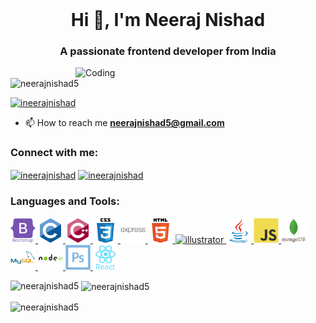<img alt="" src="https://cdn.august.com.au/wp-content/uploads/2015/04/Allan_Get-Web-Developer-Savvy_header.png"  />
<h1 align="center">Hi 👋, I'm Neeraj Nishad</h1>
<h3 align="center">A passionate frontend developer from India</h3>
<img align="right" alt="Coding" width="400" src="https://yolabs.in/wp-content/uploads/2020/09/kids-coding-art.jpg"


<p align="left"> <img src="https://komarev.com/ghpvc/?username=neerajnishad5&label=Profile%20views&color=0e75b6&style=flat" alt="neerajnishad5" /> </p>

<p align="left"> <a href="https://twitter.com/ineerajnishad" target="blank"><img src="https://img.shields.io/twitter/follow/ineerajnishad?logo=twitter&style=for-the-badge" alt="ineerajnishad" /></a> </p>

- 📫 How to reach me **neerajnishad5@gmail.com**

<h3 align="left">Connect with me:</h3>
<p align="left">
<a href="https://twitter.com/ineerajnishad" target="blank"><img align="center" src="https://raw.githubusercontent.com/rahuldkjain/github-profile-readme-generator/master/src/images/icons/Social/twitter.svg" alt="ineerajnishad" height="30" width="40" /></a>
<a href="https://instagram.com/ineerajnishad" target="blank"><img align="center" src="https://raw.githubusercontent.com/rahuldkjain/github-profile-readme-generator/master/src/images/icons/Social/instagram.svg" alt="ineerajnishad" height="30" width="40" /></a>
</p>

<h3 align="left">Languages and Tools:</h3>
<p align="left"> <a href="https://getbootstrap.com" target="_blank" rel="noreferrer"> <img src="https://raw.githubusercontent.com/devicons/devicon/master/icons/bootstrap/bootstrap-plain-wordmark.svg" alt="bootstrap" width="40" height="40"/> </a> <a href="https://www.cprogramming.com/" target="_blank" rel="noreferrer"> <img src="https://raw.githubusercontent.com/devicons/devicon/master/icons/c/c-original.svg" alt="c" width="40" height="40"/> </a> <a href="https://www.w3schools.com/cpp/" target="_blank" rel="noreferrer"> <img src="https://raw.githubusercontent.com/devicons/devicon/master/icons/cplusplus/cplusplus-original.svg" alt="cplusplus" width="40" height="40"/> </a> <a href="https://www.w3schools.com/css/" target="_blank" rel="noreferrer"> <img src="https://raw.githubusercontent.com/devicons/devicon/master/icons/css3/css3-original-wordmark.svg" alt="css3" width="40" height="40"/> </a> <a href="https://expressjs.com" target="_blank" rel="noreferrer"> <img src="https://raw.githubusercontent.com/devicons/devicon/master/icons/express/express-original-wordmark.svg" alt="express" width="40" height="40"/> </a> <a href="https://www.w3.org/html/" target="_blank" rel="noreferrer"> <img src="https://raw.githubusercontent.com/devicons/devicon/master/icons/html5/html5-original-wordmark.svg" alt="html5" width="40" height="40"/> </a> <a href="https://www.adobe.com/in/products/illustrator.html" target="_blank" rel="noreferrer"> <img src="https://www.vectorlogo.zone/logos/adobe_illustrator/adobe_illustrator-icon.svg" alt="illustrator" width="40" height="40"/> </a> <a href="https://www.java.com" target="_blank" rel="noreferrer"> <img src="https://raw.githubusercontent.com/devicons/devicon/master/icons/java/java-original.svg" alt="java" width="40" height="40"/> </a> <a href="https://developer.mozilla.org/en-US/docs/Web/JavaScript" target="_blank" rel="noreferrer"> <img src="https://raw.githubusercontent.com/devicons/devicon/master/icons/javascript/javascript-original.svg" alt="javascript" width="40" height="40"/> </a> <a href="https://www.mongodb.com/" target="_blank" rel="noreferrer"> <img src="https://raw.githubusercontent.com/devicons/devicon/master/icons/mongodb/mongodb-original-wordmark.svg" alt="mongodb" width="40" height="40"/> </a> <a href="https://www.mysql.com/" target="_blank" rel="noreferrer"> <img src="https://raw.githubusercontent.com/devicons/devicon/master/icons/mysql/mysql-original-wordmark.svg" alt="mysql" width="40" height="40"/> </a> <a href="https://nodejs.org" target="_blank" rel="noreferrer"> <img src="https://raw.githubusercontent.com/devicons/devicon/master/icons/nodejs/nodejs-original-wordmark.svg" alt="nodejs" width="40" height="40"/> </a> <a href="https://www.photoshop.com/en" target="_blank" rel="noreferrer"> <img src="https://raw.githubusercontent.com/devicons/devicon/master/icons/photoshop/photoshop-line.svg" alt="photoshop" width="40" height="40"/> </a> <a href="https://reactjs.org/" target="_blank" rel="noreferrer"> <img src="https://raw.githubusercontent.com/devicons/devicon/master/icons/react/react-original-wordmark.svg" alt="react" width="40" height="40"/> </a> </p>

<p><img align="left" src="https://github-readme-stats.vercel.app/api/top-langs?username=neerajnishad5&show_icons=true&locale=en&layout=compact" alt="neerajnishad5" /></p>

<p>&nbsp;<img align="center" src="https://github-readme-stats.vercel.app/api?username=neerajnishad5&show_icons=true&locale=en" alt="neerajnishad5" /></p>

<p><img align="center" src="https://github-readme-streak-stats.herokuapp.com/?user=neerajnishad5&" alt="neerajnishad5" /></p>
